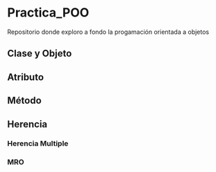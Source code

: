 # Practica_POO
Repositorio donde exploro a fondo la progamación orientada a objetos

## Clase y Objeto
## Atributo
## Método
## Herencia
### Herencia Multiple
### MRO
